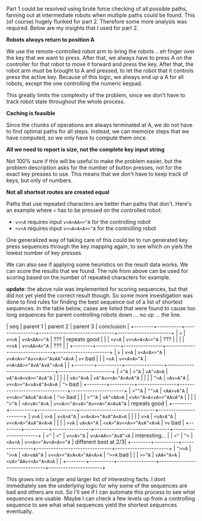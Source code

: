 Part 1 could be resolved using brute force checking of all possible paths,
fanning out at intermediate robots when multiple paths could be found.
This (of course) hugely flunked for part 2. Therefore some more analysis
was required. Below are my insights that I used for part 2.

**Robots always return to position A**

We use the remote-controlled robot arm to bring the robots .. eh finger
over the key that we want to press. After that, we always have to press
A on the controller for that robot to move it forward and press the key.
After that, the robot arm must be brought to A and pressed, to let the
robot that it controls press the active key.
Because of this logic, we always end up a A for all robots, except the
one controlling the numeric keypad.

This greatly limits the complexity of the problem, since we don't have to
track robot state throughout the whole process.

**Caching is feasible**

Since the chunks of operations are always terminated at A, we do not have
to find optimal paths for all steps. Instead, we can memoize steps that we
have computed, so we only have to compute them once.

**All we need to report is size, not the complete key input string**

Not 100% sure if this will be useful to make the problem easier, but the
problem description asks for the number of button presses, not for the exact
key presses to use. This means that we don't have to keep track of keys, but
only of numbers.

**Not all shortest routes are created equal**

Paths that use repeated characters are better than paths that don't.
Here's an example where `<` has to be pressed on the controlled robot:

 - `v<<A` requires input `v<A<AA>>^A` for the controlling robot
 - `<v<A` requires input `v<<A>A<A>>^A` for the controlling robot

One generalized way of taking care of this could be to run generated key press
sequences through the key mapping again, to see which on yiels the lowest number
of key presses.

We can also see if applying some heuristics on the result data works. We can
score the results that we found. The rule from above can be used for scoring
based on the number of repeated characters for example.

**update**: the above rule was implemented for scoring sequences, but that did
not yet yield the correct result though. So some more investigation was done
to find rules for finding the best sequence out of a list of shortest sequences.
In the table below, cases are listed that were found to cause too long sequences
for parent controlling robots down ... no up ... the line.

| seq    | parent 1 | parent 2       | parent 3                      | conclusion           |
+--------+----------+----------------+-------------------------------+----------------------+
| `<`    | `v<<A`   | `v<A<AA>>^A`   |     ???                       | repeats good         |
|        | `<v<A`   | `v<<A>A<A>>^A` |   ???                         |                      |
|        | `<<vA`   | `v<<AA>A>^A`   | ???                           |                      |
+--------+----------+----------------+-------------------------------+----------------------+
| `v`    | `v<A`    | `v<A<A>>^A`    | `v<A<A>>^Av<<A>>^AvAA^<A>A`   | `v<` bad             |
|        | `<vA`    | `v<<A>A>^A`    | `v<A<AA>>^AvA^AvA^<A>A`       |                      |
+--------+----------+----------------+-------------------------------+----------------------+
| `>^A`  | `>^A`    | `vA^<A>A`      | `vA^A<A<vA>>^AvA^A`           |                      |
|        |          | `vA<^A>A`      | `vA^Av<<A>^A>AvA^A`           |                      |
|        | `^>A`    | `<Av>A^A`      | `v<<A>>^A<vA>A^A<A>A`         | `^>` bad             |
+--------+----------+----------------+-------------------------------+----------------------+
| `>^^A` | `^^>A`   | `<AA>vA^A`     | `v<<A>>^AAvA^A<A>A`           | `^>>` bad            |
|        | `>^^A`   | `vA^<AA>A`     | `<vA>^A<A<vA>>^AAvA^A`        |                      |
|        | `^>^A`   | `<A>vA<^A>A`   | `v<<A>>^A<vA>^Av<<A>^A>AvA^A` | repeats good         |
+--------+----------+----------------+-------------------------------+----------------------+
| `v>A`  | `v>A`    | `v<A>A^A`      | `v<A<A>>^AvA^A<A>A`           |                      |
|        | `v>A`    | `<vA>A^A`      | `v<<A>A>^AvA^A<A>A`           |                      |
|        | `>vA`    | `vA<A>^A`      | `<vA>^Av<<A>>^AvA^<A>A`       | `>v` bad             |
+--------+----------+----------------+-------------------------------+----------------------+
| `<^`   | `<^`     | `v<<A>^A`      | `v<A<AA>>^AvA^<A`             | interesting...       |
| `<^`   | `^<`     | `<Av<A`        | `v<<A>>^Av<A<A>>^A`           | different best at 2/3|
+--------+----------+----------------+-------------------------------+----------------------+
| `^>>A` | `^>>A`   | `<A>vAA^A`     | `v<<A>>^AvA<A>^AA<A>A`        | `^>>A` bad           |
|        | `>>^A`   | `vAA<^A>A`     | `<vA>^AAv<<A>^A>AvA`          |                      |
+--------+----------+----------------+-------------------------------+----------------------+

This grows into a larger and larger list of interesting facts. I dont immediately
see the underlying logic for why some of the sequences are bad and others are not.
So I'll see if I can automate this process to see what sequences are usable.
Maybe I can check a few levels up from a controlling sequence to see what what
sequences yield the shortest sequences eventually.



